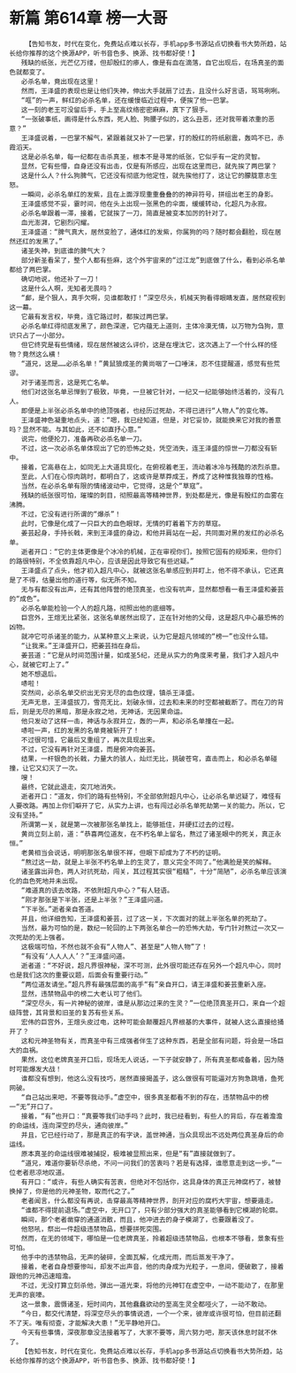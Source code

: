 # 新篇 第614章 榜一大哥
        【告知书友，时代在变化，免费站点难以长存，手机app多书源站点切换看书大势所趋，站长给你推荐的这个换源APP，听书音色多、换源、找书都好使！】
       残缺的纸张，光芒亿万缕，但却殷红的瘆人，像是有血在滴落，自它出现后，在场真圣的面色就都变了。
       必杀名单，竟出现在这里！
       然而，王泽盛的表现也是让他们失神，伸出大手就扇了过去，且没什么好言语，骂骂咧咧。
       “哐”的一声，鲜红的必杀名单，还在缓慢临近过程中，便挨了他一巴掌。
       这一刻的老王可没留后手，手上至高纹络密密麻麻，真下了狠手。
       “一张破事纸，画得是什么东西，死人脸、狗腰子似的，这么丑恶，还对我带着浓重的恶意？”
       王泽盛说着，一巴掌不解气，紧跟着就又补了一巴掌，打的殷红的符纸剧震，轰鸣不已，赤霞滔天。
       这是必杀名单，每一纪都在击杀真圣，根本不是寻常的纸张，它似乎有一定的灵智。
       显然，它有些懵，自身还没有出击，仅是有所感应，出现在这里而已，就先挨了两巴掌？
       这是什么人？什么狗脾气，它还没有彻底为他定性，就先挨他打了，这让它的朦胧意志生怒。
       一瞬间，必杀名单红的发紫，且在上面浮现重重叠叠的的神异符号，拼组出老王的身影。
       王泽盛感觉不妥，霎时间，他在头上出现一张黑色的伞面，缓缓转动，化超凡为永寂。
       必杀名单跟着一滞，接着，它就挨了一刀，简直是被变本加厉的针对了。
       血光澎湃，它剧烈闪耀。
       王泽盛道：“脾气真大，居然变脸了，通体红的发紫，你属狗的吗？随时都会翻脸，现在居然还红的发黑了。”
       诸圣失神，到底谁的脾气大？
       部分新圣看呆了，整个人都有些麻，这个外宇宙来的“过江龙”到底做了什么，看到必杀名单都给了两巴掌。
       确切地说，他还补了一刀！
       这是什么人啊，无知者无畏吗？
       “䣜，是个狠人，真手欠啊，见谁都敢打！”深空尽头，机械天狗看得眼睛发直，居然窥视到这一幕。
       它最有发言权，毕竟，连它路过时，都挨过两巴掌。
       必杀名单红得彻底发黑了，颜色深邃，它内蕴无上道则，主体冷漠无情，以万物为刍狗，意识只占了一小部分。
       但它终究是有些情绪，现在居然被这么评价，这是在埋汰它，这次遇上了一个什么样的怪物？竟然这么横！
       “道兄，这是……必杀名单！”黄鼠狼成圣的黄尚咽了一口唾沫，忍不住提醒道，感觉有些荒谬。
       对于诸圣而言，这是死亡名单。
       他们对这张名单忌惮到了极致，毕竟，一旦被它针对，一纪又一纪能够始终活着的，没有几人。
       即便是上半张必杀名单中的绝顶强者，也经历过死劫，不得已进行“人物人”的变化等。
       王泽盛神色凝重地点头，道：“嗯，我已经知道，但是，对它妥协，就能换来它对我的善意吗？显然不能。与其如此，还不如直抒心意。”
       说完，他便抡刀，准备再砍必杀名单一刀。
       不过，这一次必杀名单体现出了它的恐怖之处，凭空消失，连王泽盛的惊世一刀都没有斩中。
       接着，它高悬在上，如同无上大道具现化，在俯视着老王，流动着冰冷与残酷的浓烈杀意。
       至此，人们在心惊肉跳时，都明白了，这或许是草莽成王，养成了这种惟我独尊的性格。
       当然，在必杀名单有限的情绪波动中，它觉得，这是个“草寇”。
       残缺的纸张很可怕，璀璨的刺目，彻照最高等精神世界，到处都是光，像是有殷红的血雾在沸腾。
       不过，它没有进行所谓的“爆杀”！
       此时，它像是化成了一只巨大的血色眼球，无情的盯着着下方的草寇。
       姜芸起身，手持长戟，来到王泽盛的身边，和他并肩站在一起，共同面对黑的发红的必杀名单。
       逝者开口：“它的主体更像是个冰冷的机械，正在审视你们，按照它固有的规矩来，但你们的路很特别，不全依靠超凡中心，应该是因此导致它有些迟疑。”
       王泽盛点了点头，他才初入超凡中心，就被这张名单感应到并盯上，他不得不承认，它还真是了不得，估量出他的道行等，似无所不知。
       无与有都没有出声，还有其他阵营的绝顶真圣，也没有吭声，显然都想看一看王泽盛和姜芸的“成色”。
       必杀名单能检验一个人的超凡路，彻照出他的底细等。
       巨宫外，王煊无比紧张，这张名单居然出现了，正在针对他的父母，这是超凡中心最恐怖的凶物。
       就冲它可杀诸圣的能力，从某种意义上来说，认为它是超凡领域的“榜一”也没什么错。
       “让我来。”王泽盛开口，把姜芸挡在身后。
       姜芸道：“它是从时间范围计量，如成圣5纪，还是从实力的角度来考量，我们才入超凡中心，就被它盯上了。”
       她不想退后。
       哧啦！
       突然间，必杀名单交织出无穷无尽的血色纹理，镇杀王泽盛。
       无声无息，王泽盛拔刀，雪亮无比，划破永恒，过去和未来的时空都被截断了。而在刀的背后，则是无尽的黑暗，那是永寂之地，无神话，无因果命运。
       他只发动了这样一击，神话与永寂并立，轰的一声，和必杀名单撞在一起。
       哧啦一声，红的发黑的名单竟被斩开了！
       不过很可惜，它最后又重组了，再次具现出来。
       不过，它没有再针对王泽盛，而是俯冲向姜芸。
       结果，一杆银色的长戟，力量大的骇人，灿烂无比，挑破苍穹，直击而上，和必杀名单碰撞，让它又幻灭了一次。
       嗖！
       最终，它就此退走，突兀地消失。
       逝者开口：“道友，你们的路有些特别，不全部依附超凡中心，让必杀名单迟疑了，难怪有人要改路。再加上你们噼开了它，从实力上讲，也有闯过必杀名单死劫第一关的能力。所以，它没有坚持。”
       所谓第一关，就是第一次被那张名单找上，能够抵住，并硬扛过去的过程。
       黄尚立刻上前，道：“恭喜两位道友，在不朽名单上留名，熬过了诸圣眼中的死关，真正永恒。”
       老黄相当会说话，明明那张名单很不祥，但眼下却成为了不朽的证明。
       “熬过这一劫，就是上半张不朽名单上的生灵了，意义完全不同了。”他满脸是笑的解释。
       诸圣露出异色，两人对抗死劫，闯关，其过程其实很“粗糙”，十分“简陋”，必杀名单应该演化的血色死地并未出现。
       “难道真的该去改路，不依附超凡中心？”有人轻语。
       “刚才那张是下半张，还是上半张？”王泽盛问道。
       “下半张。”逝者亲自答道。
       并且，他详细告知，王泽盛和姜芸，过了这一关，下次面对的就上半张名单的死劫了。
       当然，最为可怕的是，数纪一轮回的上下两张名单合一的恐怖大劫，专门针对熬过一次又一次死劫的无上强者。
       这极端可怕，不然也就不会有“人物人”、甚至是“人物人物”了！
       “有没有‘人人人人’？”王泽盛问道。
       逝者道：“不好说，超凡界很神秘，深不可测，此外很可能还存在另外一个超凡中心，同时也是我们这次的重要议题，后面会有重要行动。”
       “两位道友请坐。”超凡界有最强层面的高手“有”亲自开口，请王泽盛和姜芸重新入座。
       显然，违禁物品中的榜二大老认可了他们。
       “深空尽头，有一片神秘的彼岸，谁是从那边过来的生灵？”一位绝顶真圣开口，来自一个超级阵营，其背景和旧圣的复苏有些关系。
       宏伟的巨宫外，王煊头皮过电，这种可能会颠覆超凡界根基的大事件，就被人这么直接给捅开了？
       这和元神圣物有关，而真圣中有三成强者伴生了这种东西，若是全部有问题，将会是一场巨大的血祸。
       果然，这位老牌真圣开口后，现场无人说话，一下子就安静了，所有真圣都戒备着，因为随时可能爆发大战！
       谁都没有想到，他这么没有技巧，居然直接揭盖子，这么做很有可能逼对方狗急跳墙，鱼死网破。
       “自己站出来吧，不要等我动手。”虚空中，很多真圣都看不到的存在，违禁物品中的榜一“无”开口了。
       接着，“有”也开口：“真要等我们动手吗？此时，我已经看到，有些人的背后，存在着澹澹的命运线，连向深空的尽头，通向彼岸。”
       并且，它已经行动了，那是真正的有字诀，盖世神通，当众具现出不远处两位真圣身后的命运线。
       原本真圣的命运线很难被捕捉，极难被显照出来，但是“有”直接就做到了。
       “道兄，难道你要斩尽杀绝，不问一问我们的苦衷吗？若是有选择，谁愿意走到这一步。”一位老者悲凉地叹道。
       有开口：“或许，有些人确实有苦衷，但绝对不包括你，这具身体的真正元神腐朽了，被替换掉了，你是他的元神圣物，取而代之了。”
       老者闻言，什么都没有再说，击穿最高等精神世界，剖开对应的腐朽大宇宙，想要遁走。
       “谁都不得提前退场。”虚空中，无开口了，只有少部分强大的真圣能够看到它模湖的轮廓。
       瞬间，那个老者凿穿的通道消散，而且，他冲进去的身子模湖了，也要跟着没了。
       他怒吼，祭出一件超级违禁物品，想要拼死突围。
       然而，在无的领域下，哪怕是一位老牌真圣，拎着超级违禁物品，也根本不够看，景象有些可怕。
       他手中的违禁物品，无声的破碎，全面瓦解，化成光雨，而后蒸发干净了。
       接着，老者自身想要惨叫，却发不出声音，他的肉身成为光粒子，一息间，便破散了，接着跟他的元神迅速暗澹。
       不过，无没打算立刻杀他，弹出一道光束，将他的元神钉在虚空中，一动不能动了，在那里无声的哀嚎。
       这一景象，震慑诸圣，短时间内，其他蠢蠢欲动的至高生灵全都哑火了，一动不敢动。
       “今日，都交代清楚，将深空尽头的事情说透，一个一个来，彼岸或许很可怕，但目前还翻不了天。唯有彻查，才能解决大患！”无平静地开口。
       今天有些事情，深夜那章没法接着写了，大家不要等，周六努力吧，那天该休息时就不休了。
       【告知书友，时代在变化，免费站点难以长存，手机app多书源站点切换看书大势所趋，站长给你推荐的这个换源APP，听书音色多、换源、找书都好使！】